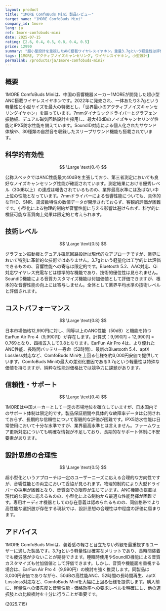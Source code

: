 ```yaml
---
layout: product
title: "1MORE ComfoBuds Mini 製品レビュー"
target_name: "1MORE ComfoBuds Mini"
company_id: 1more
lang: ja
ref: 1more-comfobuds-mini
date: 2025-07-15
rating: [2.6, 0.4, 0.5, 0.8, 0.4, 0.5]
price: 12990
summary: "超小型設計を重視したANC搭載ワイヤレスイヤホン。重量3.7gという軽量性は評価できるが、基本的な音響性能や技術的優位性に乏しく、価格に対する競争力も低い。"
tags: [1MORE, アクティブノイズキャンセリング, ワイヤレスイヤホン, 小型設計]
permalink: /products/ja/1more-comfobuds-mini/
---
```

## 概要

1MORE ComfoBuds Miniは、中国の音響機器メーカー1MOREが開発した超小型ANC搭載ワイヤレスイヤホンです。2022年に発売され、一体あたり3.7gという軽量性と小型サイズを最大の特徴とし、「世界最小のアクティブノイズキャンセリングイヤホン」を謳っています。7mmダイナミックドライバーとグラフェン振動板、デュアル磁気回路設計を採用し、最大40dBのノイズキャンセリング性能とIPX5防水性能を備えています。SoundID対応による個人化されたサウンド体験や、30種類の自然音を収録したスリープサウンド機能も搭載されています。

## 科学的有効性

$$ \Large \text{0.4} $$

公称スペックではANC性能最大40dBを主張しており、第三者測定においても良好なノイズキャンセリング性能が確認されています。測定結果における優秀レベル（30dB以上）の達成は報告されているものの、業界最高水準には及ばない中上位の性能となっています。7mmドライバーによる音響性能についても、具体的なTHD、SNR、周波数特性の数値データが開示されておらず、客観的評価が困難です。小型化による物理的制約が音響性能に与える影響は避けられず、科学的に検証可能な音質向上効果は限定的と考えられます。

## 技術レベル

$$ \Large \text{0.5} $$

グラフェン振動板とデュアル磁気回路設計は現代的なアプローチですが、業界において特別に革新的な技術ではありません。3.7gという軽量化は工学的には評価できるものの、音響性能への寄与は限定的です。Bluetooth 5.2、AAC対応、Qi対応ワイヤレス充電などは標準的な機能であり、技術的優位性は見られません。SoundID機能による音質カスタマイズ機能は付加価値として評価できますが、根本的な音響性能の向上には寄与しません。全体として業界平均水準の技術レベルと評価されます。

## コストパフォーマンス

$$ \Large \text{0.8} $$

日本市場価格12,990円に対し、同等以上のANC性能（50dB）と機能を持つEarFun Air Pro 4（9,990円）が存在します。計算式：9,990円 ÷ 12,990円 = 0.769となり、四捨五入して0.8となります。EarFun Air Pro 4は、より優れたANC性能、長時間バッテリー寿命（52時間）、最新のBluetooth 5.4、aptX Lossless対応など、ComfoBuds Miniを上回る仕様を約3,000円安価で提供しています。ComfoBuds Miniの最大の差別化要因である3.7gという軽量性は特殊な価値を持ちますが、純粋な性能対価格比では競争力に課題があります。

## 信頼性・サポート

$$ \Large \text{0.4} $$

1MOREは中国メーカーとして一定の市場地位を確立していますが、日本国内でのサポート体制は限定的です。製品保証期間や具体的な故障率データは公開されておらず、長期的な信頼性について客観的な評価が困難です。IPX5防水性能は日常使用において十分な水準ですが、業界最高水準とは言えません。ファームウェア更新対応についても明確な情報が不足しており、長期的なサポート体制に不安要素があります。

## 設計思想の合理性

$$ \Large \text{0.5} $$

超小型化というアプローチは一定のユーザーニーズに応える合理的な方向性ですが、音響性能との両立において妥協が見られます。物理的制約により大型ドライバーの採用が困難となり、音質面での限界が生じています。ANC機能の搭載は現代的な要求に応えるものの、小型化による制約から最適な性能発揮が困難です。専用オーディオ機器としての存在意義は認められるものの、同価格帯でより高性能な選択肢が存在する現状では、設計思想の合理性は中程度の評価に留まります。

## アドバイス

1MORE ComfoBuds Miniは、装着感の軽さと目立たない外観を最重視するユーザーに適した製品です。3.7gという軽量性は確実なメリットであり、長時間装着でも疲労感が少ないことが期待できます。睡眠時使用やSoundID機能による音質カスタマイズも付加価値として評価できます。しかし、音質や機能面を重視する場合は、EarFun Air Pro 4（9,990円）の検討を強く推奨します。同製品は3,000円安価でありながら、50dBの高性能ANC、52時間の長時間再生、aptX Lossless対応など、ComfoBuds Miniを大幅に上回る仕様を提供します。購入前に、軽量性への優先度と音響性能・価格効率への要求レベルを明確にし、他の選択肢との比較検討を十分に行うことが重要です。

(2025.7.15)